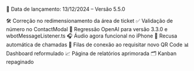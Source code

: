📅 Data de lançamento: 13/12/2024 – Versão 5.5.0

🛠 Correção no redimensionamento da área de ticket
✅ Validação de número no ContactModal
🔄 Regressão OpenAI para versão 3.3.0 e wbotMessageListener.ts
🎧 Áudio agora funcional no iPhone
📵 Recusa automática de chamadas
📲 Filas de conexão ao requisitar novo QR Code
📊 Dashboard reformulado
📈 Página de relatórios aprimorada
🗂 Kanban repaginado
